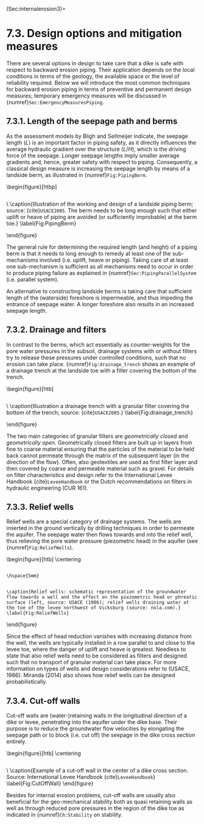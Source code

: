 (Sec:internalerosion3)=
# 7.3. Design options and mitigation measures

There are several options in design to take care that a dike is safe with respect to backward erosion piping. Their application depends on the local conditions in terms of the geology, the available space or the level of reliability required. Below we will introduce the most common techniques for backward erosion piping in terms of preventive and permanent design measures; temporary emergency measures will be discussed in {numref}`Sec:EmergencyMeasuresPiping`.

## 7.3.1. Length of the seepage path and berms
As the assessment models by Bligh and Sellmeijer indicate, the seepage length ($L$) is an important factor in piping safety, as it directly influences the average hydraulic gradient over the structure ($L/H$), which is the driving force of the seepage. Longer seepage lengths imply smaller average gradients and, hence, greater safety with respect to piping. Consequently, a classical design measure is increasing the seepage length by means of a landside berm, as illustrated in {numref}`Fig:PipingBerm`.

\begin{figure}[htbp]

```{figure} images/PipingBerm
```
\\
    \caption{Illustration of the working and design of a landside piping berm; source: {cite}`USACE2005`. The berm needs to be long  enough such that either uplift or heave of piping are avoided (or sufficiently improbable) at the berm toe.}
    \label{Fig:PipingBerm}

\end{figure}

The general rule for determining the required length (and height) of a piping berm is that it needs to long enough to remedy at least one of the sub-mechanisms involved (i.e. uplift, heave or piping). Taking care of at least one sub-mechanism is sufficient as all mechanisms need to occur in order to produce piping failure as explained in {numref}`Sec:PipingParallelSystem` (i.e. parallel system).

An alternative to constructing landside berms is taking care that sufficient length of the (waterside) foreshore is impermeable, and thus impeding the entrance of seepage water. A longer foreshore also results in an increased seepage length.  

## 7.3.2. Drainage and filters
In contrast to the berms, which act essentially as counter-weights for the pore water pressures in the subsoil, drainage systems with or without filters try to release these pressures under controlled conditions, such that no erosion can take place. {numref}`Fig:drainage_trench` shows an example of a drainage trench at the landside toe with a filter covering the bottom of the trench.

\begin{figure}[htb]

```{figure} images/drainage_trench
```
\\
    \caption{Illustration a drainage trench with a granular filter covering the bottom of the trench; source: {cite}`USACE2005`.}
    \label{Fig:drainage_trench}

\end{figure}

The two main categories of granular filters are *geometrically closed* and *geometrically open*. Geometrically closed filters are built up in layers from fine to coarse material ensuring that the particles of the material to be held back cannot permeate through the matrix of the subsequent layer (in the direction of the flow). Often, also geotextiles are used as first filter layer and then covered by coarse and permeable material such as gravel. For details on filter characteristics and design refer to the International Levee Handbook {cite}`LeveeHandbook` or the Dutch recommendations on filters in hydraulic engineering (CUR 161).

## 7.3.3. Relief wells
Relief wells are a special category of drainage systems. The wells are inserted in the ground vertically by drilling techniques in order to permeate the aquifer. The seepage water then flows towards and into the relief well, thus relieving the pore water pressure (piezometric head) in the aquifer (see {numref}`Fig:ReliefWells`). 

\begin{figure}[htb] 
	\centering

```{figure} images/relief_wells_schematic
```
	\hspace{5mm}

```{figure} images/relief_wells_field
```
 	\caption{Relief wells: schematic representation of the groundwater flow towards a well and the effect on the piezometric head or phreatic surface (left, source: USACE (1986); relief wells draining water at the toe of the levee northwest of Vicksburg (source: nola.com).}
 	\label{Fig:ReliefWells}
\end{figure}

Since the effect of head reduction vanishes with increasing distance from the well, the wells are typically installed in a row parallel to and close to the levee toe, where the danger of uplift and heave is greatest. Needless to state that also relief wells need to be considered as filters and designed such that no transport of granular material can take place. For more information on types of wells and design considerations refer to (USACE, 1986). Miranda (2014) also shows how relief wells can be designed probabilistically.

## 7.3.4. Cut-off walls
Cut-off walls are (water-)retaining walls in the longitudinal direction of a dike or levee, penetrating into the aquifer under the dike base. Their purpose is to reduce the groundwater flow velocities by elongating the seepage path or to block (i.e. cut off) the seepage in the dike cross section entirely.

\begin{figure}[htb] 
	\centering

```{figure} images/CutOffWall
```
\\
 	\caption{Example of a cut-off wall in the center of a dike cross section. Source: International Levee Handbook {cite}`LeveeHandbook`}
 	\label{Fig:CutOffWall}
\end{figure}

Besides for internal erosion problems, cut-off walls are usually also beneficial for the geo-mechanical stability both as quasi retaining walls as well as through reduced pore pressures in the region of the dike toe as indicated in {numref}`Ch:Stability` on stability. 